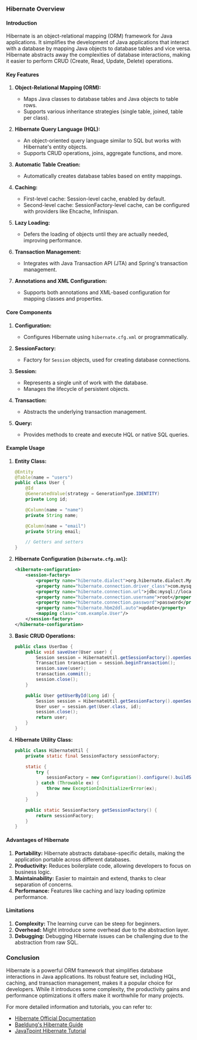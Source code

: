 ### Hibernate Overview

#### Introduction
Hibernate is an object-relational mapping (ORM) framework for Java applications. It simplifies the development of Java applications that interact with a database by mapping Java objects to database tables and vice versa. Hibernate abstracts away the complexities of database interactions, making it easier to perform CRUD (Create, Read, Update, Delete) operations.

#### Key Features

1. **Object-Relational Mapping (ORM):**
   - Maps Java classes to database tables and Java objects to table rows.
   - Supports various inheritance strategies (single table, joined, table per class).

2. **Hibernate Query Language (HQL):**
   - An object-oriented query language similar to SQL but works with Hibernate's entity objects.
   - Supports CRUD operations, joins, aggregate functions, and more.

3. **Automatic Table Creation:**
   - Automatically creates database tables based on entity mappings.

4. **Caching:**
   - First-level cache: Session-level cache, enabled by default.
   - Second-level cache: SessionFactory-level cache, can be configured with providers like Ehcache, Infinispan.

5. **Lazy Loading:**
   - Defers the loading of objects until they are actually needed, improving performance.

6. **Transaction Management:**
   - Integrates with Java Transaction API (JTA) and Spring's transaction management.

7. **Annotations and XML Configuration:**
   - Supports both annotations and XML-based configuration for mapping classes and properties.

#### Core Components

1. **Configuration:**
   - Configures Hibernate using `hibernate.cfg.xml` or programmatically.

2. **SessionFactory:**
   - Factory for `Session` objects, used for creating database connections.

3. **Session:**
   - Represents a single unit of work with the database.
   - Manages the lifecycle of persistent objects.

4. **Transaction:**
   - Abstracts the underlying transaction management.

5. **Query:**
   - Provides methods to create and execute HQL or native SQL queries.

#### Example Usage

1. **Entity Class:**
   ```java
   @Entity
   @Table(name = "users")
   public class User {
       @Id
       @GeneratedValue(strategy = GenerationType.IDENTITY)
       private Long id;

       @Column(name = "name")
       private String name;

       @Column(name = "email")
       private String email;

       // Getters and setters
   }
   ```

2. **Hibernate Configuration (`hibernate.cfg.xml`):**
   ```xml
   <hibernate-configuration>
       <session-factory>
           <property name="hibernate.dialect">org.hibernate.dialect.MySQLDialect</property>
           <property name="hibernate.connection.driver_class">com.mysql.cj.jdbc.Driver</property>
           <property name="hibernate.connection.url">jdbc:mysql://localhost:3306/mydb</property>
           <property name="hibernate.connection.username">root</property>
           <property name="hibernate.connection.password">password</property>
           <property name="hibernate.hbm2ddl.auto">update</property>
           <mapping class="com.example.User"/>
       </session-factory>
   </hibernate-configuration>
   ```

3. **Basic CRUD Operations:**
   ```java
   public class UserDao {
       public void saveUser(User user) {
           Session session = HibernateUtil.getSessionFactory().openSession();
           Transaction transaction = session.beginTransaction();
           session.save(user);
           transaction.commit();
           session.close();
       }

       public User getUserById(Long id) {
           Session session = HibernateUtil.getSessionFactory().openSession();
           User user = session.get(User.class, id);
           session.close();
           return user;
       }
   }
   ```

4. **Hibernate Utility Class:**
   ```java
   public class HibernateUtil {
       private static final SessionFactory sessionFactory;

       static {
           try {
               sessionFactory = new Configuration().configure().buildSessionFactory();
           } catch (Throwable ex) {
               throw new ExceptionInInitializerError(ex);
           }
       }

       public static SessionFactory getSessionFactory() {
           return sessionFactory;
       }
   }
   ```

#### Advantages of Hibernate

1. **Portability:** Hibernate abstracts database-specific details, making the application portable across different databases.
2. **Productivity:** Reduces boilerplate code, allowing developers to focus on business logic.
3. **Maintainability:** Easier to maintain and extend, thanks to clear separation of concerns.
4. **Performance:** Features like caching and lazy loading optimize performance.

#### Limitations

1. **Complexity:** The learning curve can be steep for beginners.
2. **Overhead:** Might introduce some overhead due to the abstraction layer.
3. **Debugging:** Debugging Hibernate issues can be challenging due to the abstraction from raw SQL.

### Conclusion
Hibernate is a powerful ORM framework that simplifies database interactions in Java applications. Its robust feature set, including HQL, caching, and transaction management, makes it a popular choice for developers. While it introduces some complexity, the productivity gains and performance optimizations it offers make it worthwhile for many projects.

For more detailed information and tutorials, you can refer to:
- [Hibernate Official Documentation](https://hibernate.org/orm/documentation/)
- [Baeldung's Hibernate Guide](https://www.baeldung.com/hibernate-5)
- [JavaTpoint Hibernate Tutorial](https://www.javatpoint.com/hibernate-tutorial)